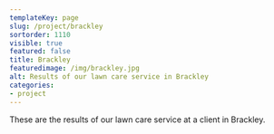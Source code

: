 ```yaml
---
templateKey: page
slug: /project/brackley
sortorder: 1110
visible: true
featured: false
title: Brackley
featuredimage: /img/brackley.jpg
alt: Results of our lawn care service in Brackley
categories:
- project
---
```

These are the results of our lawn care service at a client in Brackley.


